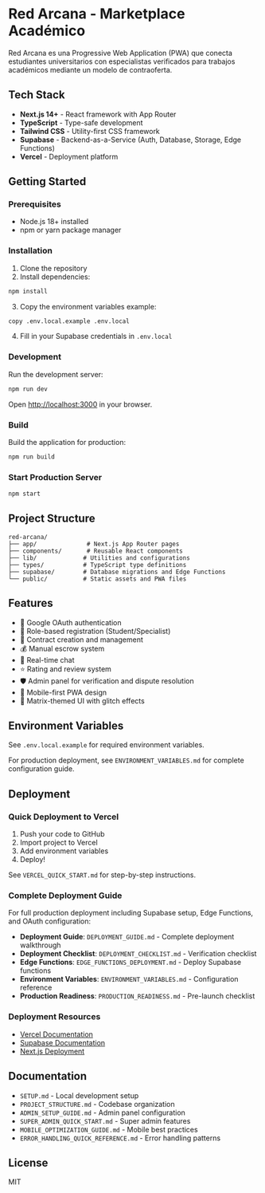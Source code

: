 # Red Arcana - Marketplace Académico

Red Arcana es una Progressive Web Application (PWA) que conecta estudiantes universitarios con especialistas verificados para trabajos académicos mediante un modelo de contraoferta.

## Tech Stack

- **Next.js 14+** - React framework with App Router
- **TypeScript** - Type-safe development
- **Tailwind CSS** - Utility-first CSS framework
- **Supabase** - Backend-as-a-Service (Auth, Database, Storage, Edge Functions)
- **Vercel** - Deployment platform

## Getting Started

### Prerequisites

- Node.js 18+ installed
- npm or yarn package manager

### Installation

1. Clone the repository
2. Install dependencies:

```bash
npm install
```

3. Copy the environment variables example:

```bash
copy .env.local.example .env.local
```

4. Fill in your Supabase credentials in `.env.local`

### Development

Run the development server:

```bash
npm run dev
```

Open [http://localhost:3000](http://localhost:3000) in your browser.

### Build

Build the application for production:

```bash
npm run build
```

### Start Production Server

```bash
npm start
```

## Project Structure

```
red-arcana/
├── app/              # Next.js App Router pages
├── components/       # Reusable React components
├── lib/             # Utilities and configurations
├── types/           # TypeScript type definitions
├── supabase/        # Database migrations and Edge Functions
└── public/          # Static assets and PWA files
```

## Features

- 🔐 Google OAuth authentication
- 👤 Role-based registration (Student/Specialist)
- 📝 Contract creation and management
- 💰 Manual escrow system
- 💬 Real-time chat
- ⭐ Rating and review system
- 🛡️ Admin panel for verification and dispute resolution
- 📱 Mobile-first PWA design
- 🎨 Matrix-themed UI with glitch effects

## Environment Variables

See `.env.local.example` for required environment variables.

For production deployment, see `ENVIRONMENT_VARIABLES.md` for complete configuration guide.

## Deployment

### Quick Deployment to Vercel

1. Push your code to GitHub
2. Import project to Vercel
3. Add environment variables
4. Deploy!

See `VERCEL_QUICK_START.md` for step-by-step instructions.

### Complete Deployment Guide

For full production deployment including Supabase setup, Edge Functions, and OAuth configuration:

- **Deployment Guide**: `DEPLOYMENT_GUIDE.md` - Complete deployment walkthrough
- **Deployment Checklist**: `DEPLOYMENT_CHECKLIST.md` - Verification checklist
- **Edge Functions**: `EDGE_FUNCTIONS_DEPLOYMENT.md` - Deploy Supabase functions
- **Environment Variables**: `ENVIRONMENT_VARIABLES.md` - Configuration reference
- **Production Readiness**: `PRODUCTION_READINESS.md` - Pre-launch checklist

### Deployment Resources

- [Vercel Documentation](https://vercel.com/docs)
- [Supabase Documentation](https://supabase.com/docs)
- [Next.js Deployment](https://nextjs.org/docs/deployment)

## Documentation

- `SETUP.md` - Local development setup
- `PROJECT_STRUCTURE.md` - Codebase organization
- `ADMIN_SETUP_GUIDE.md` - Admin panel configuration
- `SUPER_ADMIN_QUICK_START.md` - Super admin features
- `MOBILE_OPTIMIZATION_GUIDE.md` - Mobile best practices
- `ERROR_HANDLING_QUICK_REFERENCE.md` - Error handling patterns

## License

MIT
